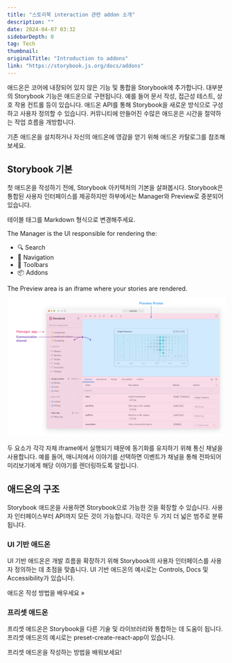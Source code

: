 ```yaml
---
title: "스토리북 interaction 관련 addon 소개"
description: ""
date: 2024-04-07 03:32
sidebarDepth: 0
tag: Tech
thumbnail: 
originalTitle: "Introduction to addons"
link: "https://storybook.js.org/docs/addons"
---
```



애드온은 코어에 내장되어 있지 않은 기능 및 통합을 Storybook에 추가합니다. 대부분의 Storybook 기능은 애드온으로 구현됩니다. 예를 들어 문서 작성, 접근성 테스트, 상호 작용 컨트롤 등이 있습니다. 애드온 API를 통해 Storybook을 새로운 방식으로 구성하고 사용자 정의할 수 있습니다. 커뮤니티에 만들어진 수많은 애드온은 시간을 절약하는 작업 흐름을 개방합니다.

기존 애드온을 설치하거나 자신의 애드온에 영감을 얻기 위해 애드온 카탈로그를 참조해보세요.

## Storybook 기본

첫 애드온을 작성하기 전에, Storybook 아키텍처의 기본을 살펴봅시다. Storybook은 통합된 사용자 인터페이스를 제공하지만 하부에서는 Manager와 Preview로 중분되어 있습니다.



테이블 태그를 Markdown 형식으로 변경해주세요.

The Manager is the UI responsible for rendering the:

- 🔍 Search
- 🧭 Navigation
- 🔗 Toolbars
- 📦 Addons

The Preview area is an iframe where your stories are rendered.

![Introductiontoaddons_0](./img/Introductiontoaddons_0.png)



두 요소가 각각 자체 iframe에서 실행되기 때문에 동기화를 유지하기 위해 통신 채널을 사용합니다. 예를 들어, 매니저에서 이야기를 선택하면 이벤트가 채널을 통해 전파되어 미리보기에게 해당 이야기를 렌더링하도록 알립니다.

## 애드온의 구조

Storybook 애드온을 사용하면 Storybook으로 가능한 것을 확장할 수 있습니다. 사용자 인터페이스부터 API까지 모든 것이 가능합니다. 각각은 두 가지 더 넓은 범주로 분류됩니다.

### UI 기반 애드온



UI 기반 애드온은 개발 흐름을 확장하기 위해 Storybook의 사용자 인터페이스를 사용자 정의하는 데 초점을 맞춥니다. UI 기반 애드온의 예시로는 Controls, Docs 및 Accessibility가 있습니다.

애드온 작성 방법을 배우세요 »

### 프리셋 애드온

프리셋 애드온은 Storybook을 다른 기술 및 라이브러리와 통합하는 데 도움이 됩니다. 프리셋 애드온의 예시로는 preset-create-react-app이 있습니다.



프리셋 애드온을 작성하는 방법을 배워보세요!